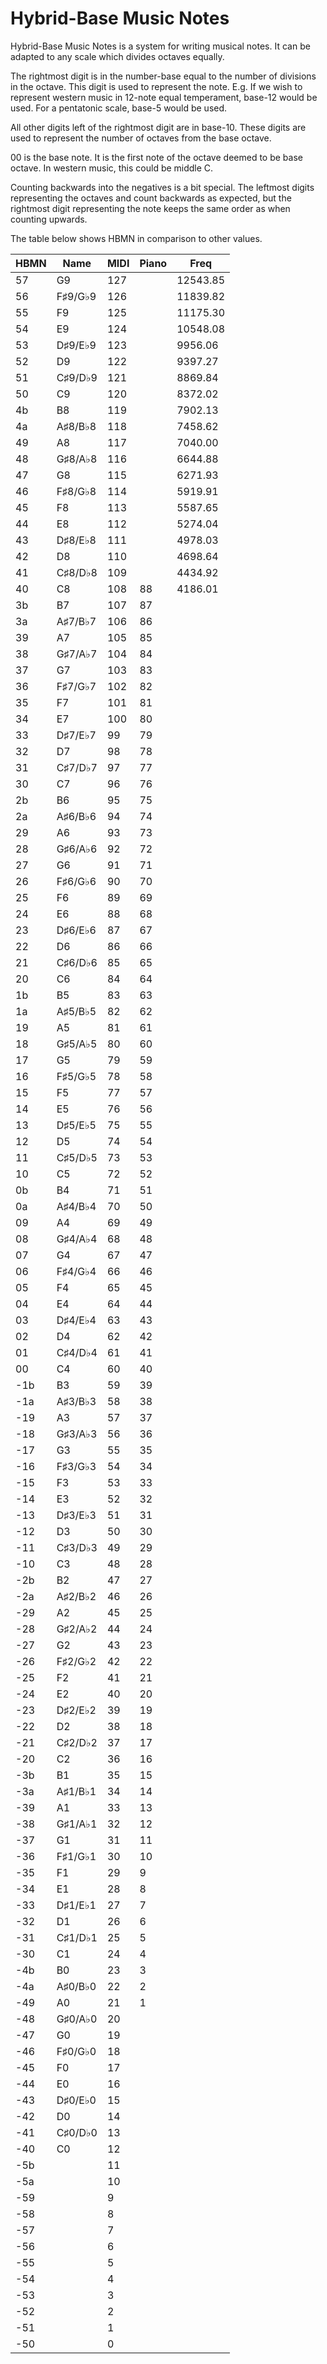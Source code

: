 # Hybrid-Base Music Notes

Hybrid-Base Music Notes is a system for writing musical notes. It can be adapted to any scale which divides octaves equally.

The rightmost digit is in the number-base equal to the number of divisions in the octave. This digit is used to
represent the note. E.g. If we wish to represent western music in 12-note equal temperament, base-12 would be used. For a pentatonic scale, base-5 would
be used.

All other digits left of the rightmost digit are in base-10.
These digits are used to represent the number of octaves
from the base octave.

00 is the base note. It is the first note of the octave deemed to be base octave. In western music, this could be
middle C.

Counting backwards into the negatives is a bit special. The leftmost digits representing the octaves and count backwards as expected, but the rightmost digit representing the note keeps the same order as when counting upwards.

The table below shows HBMN in comparison to other values.

| HBMN | Name    | MIDI | Piano | Freq     |
| ---- | ------- | ---- | ----- | -------- |
|  57  | G9      | 127  |       | 12543.85 |
|  56  | F♯9/G♭9 | 126  |       | 11839.82 |
|  55  | F9      | 125  |       | 11175.30 |
|  54  | E9      | 124  |       | 10548.08 |
|  53  | D♯9/E♭9 | 123  |       |  9956.06 |
|  52  | D9      | 122  |       |  9397.27 |
|  51  | C♯9/D♭9 | 121  |       |  8869.84 |
|  50  | C9      | 120  |       |  8372.02 |
|  4b  | B8      | 119  |       |  7902.13 |
|  4a  | A♯8/B♭8 | 118  |       |  7458.62 |
|  49  | A8      | 117  |       |  7040.00 |
|  48  | G♯8/A♭8 | 116  |       |  6644.88 |
|  47  | G8      | 115  |       |  6271.93 |
|  46  | F♯8/G♭8 | 114  |       |  5919.91 |
|  45  | F8      | 113  |       |  5587.65 |
|  44  | E8      | 112  |       |  5274.04 |
|  43  | D♯8/E♭8 | 111  |       |  4978.03 |
|  42  | D8      | 110  |       |  4698.64 |
|  41  | C♯8/D♭8 | 109  |       |  4434.92 |
|  40  | C8      | 108  | 88    |  4186.01 |
|  3b  | B7      | 107  | 87    |
|  3a  | A♯7/B♭7 | 106  | 86    |
|  39  | A7      | 105  | 85    |
|  38  | G♯7/A♭7 | 104  | 84    |
|  37  | G7      | 103  | 83    |
|  36  | F♯7/G♭7 | 102  | 82    |
|  35  | F7      | 101  | 81    |
|  34  | E7      | 100  | 80    |
|  33  | D♯7/E♭7 | 99   | 79    |
|  32  | D7      | 98   | 78    |
|  31  | C♯7/D♭7 | 97   | 77    |
|  30  | C7      | 96   | 76    |
|  2b  | B6      | 95   | 75    |
|  2a  | A♯6/B♭6 | 94   | 74    |
|  29  | A6      | 93   | 73    |
|  28  | G♯6/A♭6 | 92   | 72    |
|  27  | G6      | 91   | 71    |
|  26  | F♯6/G♭6 | 90   | 70    |
|  25  | F6      | 89   | 69    |
|  24  | E6      | 88   | 68    |
|  23  | D♯6/E♭6 | 87   | 67    |
|  22  | D6      | 86   | 66    |
|  21  | C♯6/D♭6 | 85   | 65    |
|  20  | C6      | 84   | 64    |
|  1b  | B5      | 83   | 63    |
|  1a  | A♯5/B♭5 | 82   | 62    |
|  19  | A5      | 81   | 61    |
|  18  | G♯5/A♭5 | 80   | 60    |
|  17  | G5      | 79   | 59    |
|  16  | F♯5/G♭5 | 78   | 58    |
|  15  | F5      | 77   | 57    |
|  14  | E5      | 76   | 56    |
|  13  | D♯5/E♭5 | 75   | 55    |
|  12  | D5      | 74   | 54    |
|  11  | C♯5/D♭5 | 73   | 53    |
|  10  | C5      | 72   | 52    |
|  0b  | B4      | 71   | 51    |
|  0a  | A♯4/B♭4 | 70   | 50    |
|  09  | A4      | 69   | 49    |
|  08  | G♯4/A♭4 | 68   | 48    |
|  07  | G4      | 67   | 47    |
|  06  | F♯4/G♭4 | 66   | 46    |
|  05  | F4      | 65   | 45    |
|  04  | E4      | 64   | 44    |
|  03  | D♯4/E♭4 | 63   | 43    |
|  02  | D4      | 62   | 42    |
|  01  | C♯4/D♭4 | 61   | 41    |
|  00  | C4      | 60   | 40    |
| -1b  | B3      | 59   | 39    |
| -1a  | A♯3/B♭3 | 58   | 38    |
| -19  | A3      | 57   | 37    |
| -18  | G♯3/A♭3 | 56   | 36    |
| -17  | G3      | 55   | 35    |
| -16  | F♯3/G♭3 | 54   | 34    |
| -15  | F3      | 53   | 33    |
| -14  | E3      | 52   | 32    |
| -13  | D♯3/E♭3 | 51   | 31    |
| -12  | D3      | 50   | 30    |
| -11  | C♯3/D♭3 | 49   | 29    |
| -10  | C3      | 48   | 28    |
| -2b  | B2      | 47   | 27    |
| -2a  | A♯2/B♭2 | 46   | 26    |
| -29  | A2      | 45   | 25    |
| -28  | G♯2/A♭2 | 44   | 24    |
| -27  | G2      | 43   | 23    |
| -26  | F♯2/G♭2 | 42   | 22    |
| -25  | F2      | 41   | 21    |
| -24  | E2      | 40   | 20    |
| -23  | D♯2/E♭2 | 39   | 19    |
| -22  | D2      | 38   | 18    |
| -21  | C♯2/D♭2 | 37   | 17    |
| -20  | C2      | 36   | 16    |
| -3b  | B1      | 35   | 15    |
| -3a  | A♯1/B♭1 | 34   | 14    |
| -39  | A1      | 33   | 13    |
| -38  | G♯1/A♭1 | 32   | 12    |
| -37  | G1      | 31   | 11    |
| -36  | F♯1/G♭1 | 30   | 10    |
| -35  | F1      | 29   | 9     |
| -34  | E1      | 28   | 8     |
| -33  | D♯1/E♭1 | 27   | 7     |
| -32  | D1      | 26   | 6     |
| -31  | C♯1/D♭1 | 25   | 5     |
| -30  | C1      | 24   | 4     |
| -4b  | B0      | 23   | 3     |
| -4a  | A♯0/B♭0 | 22   | 2     |
| -49  | A0      | 21   | 1     |
| -48  | G♯0/A♭0 | 20   |       |
| -47  | G0      | 19   |       |
| -46  | F♯0/G♭0 | 18   |       |
| -45  | F0      | 17   |       |
| -44  | E0      | 16   |       |
| -43  | D♯0/E♭0 | 15   |       |
| -42  | D0      | 14   |       |
| -41  | C♯0/D♭0 | 13   |       |
| -40  | C0      | 12   |       |
| -5b  |         | 11   |       |
| -5a  |         | 10   |       |
| -59  |         | 9    |       |
| -58  |         | 8    |       |
| -57  |         | 7    |       |
| -56  |         | 6    |       |
| -55  |         | 5    |       |
| -54  |         | 4    |       |
| -53  |         | 3    |       |
| -52  |         | 2    |       |
| -51  |         | 1    |       |
| -50  |         | 0    |       |
